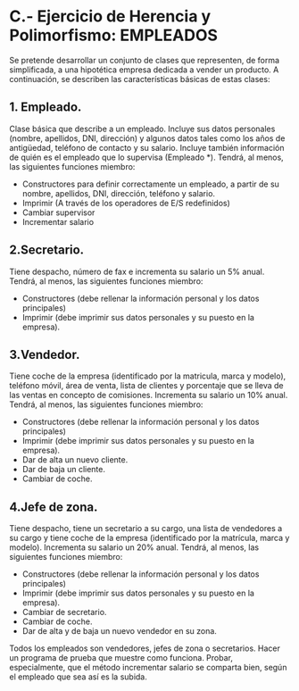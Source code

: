 # C.- Ejercicio de Herencia y Polimorfismo: EMPLEADOS

Se pretende desarrollar un conjunto de clases que representen, de forma simplificada, a una hipotética empresa dedicada a vender un producto. A continuación, se describen las características básicas de estas clases:

## 1. Empleado. 

Clase básica que describe a un empleado. Incluye sus datos personales (nombre, apellidos, DNI, dirección) y algunos datos tales como los años de antigüedad, teléfono de contacto y su salario. Incluye también información de quién es el empleado que lo supervisa (Empleado *). Tendrá, al menos, las siguientes funciones miembro:

- Constructores para definir correctamente un empleado, a partir de su nombre, apellidos, DNI, dirección, teléfono y salario.
- Imprimir (A través de los operadores de E/S redefinidos)
- Cambiar supervisor
- Incrementar salario

## 2.Secretario. 

Tiene despacho, número de fax e incrementa su salario un 5% anual.
Tendrá, al menos, las siguientes funciones miembro:

- Constructores (debe rellenar la información personal y los datos principales)
- Imprimir (debe imprimir sus datos personales y su puesto en la empresa).

## 3.Vendedor. 

Tiene coche de la empresa (identificado por la matricula, marca y modelo), teléfono móvil, área de venta, lista de clientes y porcentaje que se lleva de las ventas en concepto de comisiones. Incrementa su salario un 10% anual. Tendrá, al menos, las siguientes funciones miembro:

- Constructores (debe rellenar la información personal y los datos principales)
- Imprimir (debe imprimir sus datos personales y su puesto en la empresa).
- Dar de alta un nuevo cliente.
- Dar de baja un cliente.
- Cambiar de coche.

## 4.Jefe de zona. 

Tiene despacho, tiene un secretario a su cargo, una lista de vendedores a su cargo y tiene coche de la empresa (identificado por la matrícula, marca y modelo). Incrementa su salario un 20% anual. Tendrá, al menos, las siguientes funciones miembro:

- Constructores (debe rellenar la información personal y los datos principales)
- Imprimir (debe imprimir sus datos personales y su puesto en la empresa).
- Cambiar de secretario.
- Cambiar de coche.
- Dar de alta y de baja un nuevo vendedor en su zona.

Todos los empleados son vendedores, jefes de zona o secretarios. Hacer un programa de prueba que muestre como funciona. Probar, especialmente, que el método incrementar salario se comparta bien, según el empleado que sea así es la subida.
